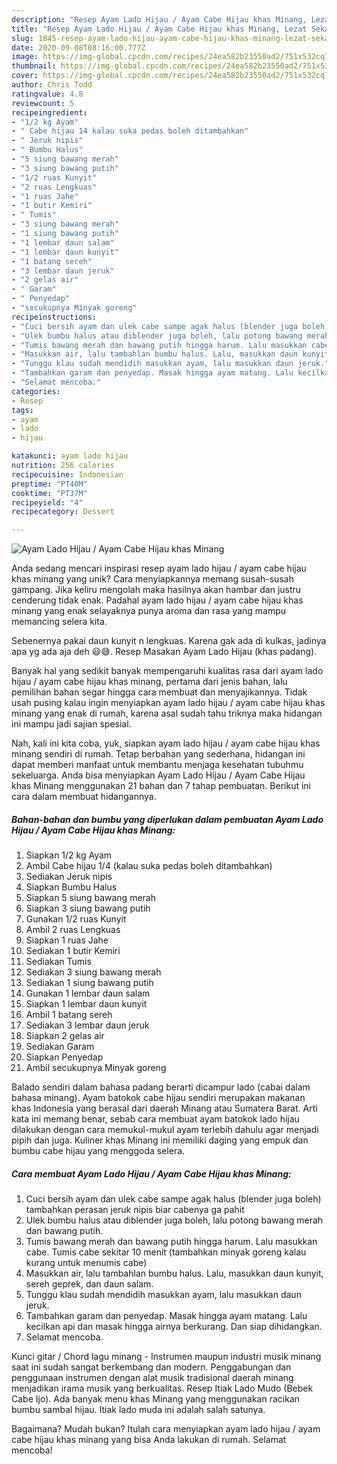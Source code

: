 ```yaml
---
description: "Resep Ayam Lado Hijau / Ayam Cabe Hijau khas Minang, Lezat Sekali"
title: "Resep Ayam Lado Hijau / Ayam Cabe Hijau khas Minang, Lezat Sekali"
slug: 1845-resep-ayam-lado-hijau-ayam-cabe-hijau-khas-minang-lezat-sekali
date: 2020-09-08T08:16:00.777Z
image: https://img-global.cpcdn.com/recipes/24ea582b23550ad2/751x532cq70/ayam-lado-hijau-ayam-cabe-hijau-khas-minang-foto-resep-utama.jpg
thumbnail: https://img-global.cpcdn.com/recipes/24ea582b23550ad2/751x532cq70/ayam-lado-hijau-ayam-cabe-hijau-khas-minang-foto-resep-utama.jpg
cover: https://img-global.cpcdn.com/recipes/24ea582b23550ad2/751x532cq70/ayam-lado-hijau-ayam-cabe-hijau-khas-minang-foto-resep-utama.jpg
author: Chris Todd
ratingvalue: 4.8
reviewcount: 5
recipeingredient:
- "1/2 kg Ayam"
- " Cabe hijau 14 kalau suka pedas boleh ditambahkan"
- " Jeruk nipis"
- " Bumbu Halus"
- "5 siung bawang merah"
- "3 siung bawang putih"
- "1/2 ruas Kunyit"
- "2 ruas Lengkuas"
- "1 ruas Jahe"
- "1 butir Kemiri"
- " Tumis"
- "3 siung bawang merah"
- "1 siung bawang putih"
- "1 lembar daun salam"
- "1 lembar daun kunyit"
- "1 batang sereh"
- "3 lembar daun jeruk"
- "2 gelas air"
- " Garam"
- " Penyedap"
- "secukupnya Minyak goreng"
recipeinstructions:
- "Cuci bersih ayam dan ulek cabe sampe agak halus (blender juga boleh) tambahkan perasan jeruk nipis biar cabenya ga pahit"
- "Ulek bumbu halus atau diblender juga boleh, lalu potong bawang merah dan bawang putih."
- "Tumis bawang merah dan bawang putih hingga harum. Lalu masukkan cabe. Tumis cabe sekitar 10 menit (tambahkan minyak goreng kalau kurang untuk menumis cabe)"
- "Masukkan air, lalu tambahlan bumbu halus. Lalu, masukkan daun kunyit, sereh geprek, dan daun salam."
- "Tunggu klau sudah mendidih masukkan ayam, lalu masukkan daun jeruk."
- "Tambahkan garam dan penyedap. Masak hingga ayam matang. Lalu kecilkan api dan masak hingga airnya berkurang. Dan siap dihidangkan."
- "Selamat mencoba."
categories:
- Resep
tags:
- ayam
- lado
- hijau

katakunci: ayam lado hijau 
nutrition: 256 calories
recipecuisine: Indonesian
preptime: "PT40M"
cooktime: "PT37M"
recipeyield: "4"
recipecategory: Dessert

---
```



![Ayam Lado Hijau / Ayam Cabe Hijau khas Minang](https://img-global.cpcdn.com/recipes/24ea582b23550ad2/751x532cq70/ayam-lado-hijau-ayam-cabe-hijau-khas-minang-foto-resep-utama.jpg)

Anda sedang mencari inspirasi resep ayam lado hijau / ayam cabe hijau khas minang yang unik? Cara menyiapkannya memang susah-susah gampang. Jika keliru mengolah maka hasilnya akan hambar dan justru cenderung tidak enak. Padahal ayam lado hijau / ayam cabe hijau khas minang yang enak selayaknya punya aroma dan rasa yang mampu memancing selera kita.

Sebenernya pakai daun kunyit n lengkuas. Karena gak ada di kulkas, jadinya apa yg ada aja deh 😃😅. Resep Masakan Ayam Lado Hijau (khas padang).

Banyak hal yang sedikit banyak mempengaruhi kualitas rasa dari ayam lado hijau / ayam cabe hijau khas minang, pertama dari jenis bahan, lalu pemilihan bahan segar hingga cara membuat dan menyajikannya. Tidak usah pusing kalau ingin menyiapkan ayam lado hijau / ayam cabe hijau khas minang yang enak di rumah, karena asal sudah tahu triknya maka hidangan ini mampu jadi sajian spesial.


Nah, kali ini kita coba, yuk, siapkan ayam lado hijau / ayam cabe hijau khas minang sendiri di rumah. Tetap berbahan yang sederhana, hidangan ini dapat memberi manfaat untuk membantu menjaga kesehatan tubuhmu sekeluarga. Anda bisa menyiapkan Ayam Lado Hijau / Ayam Cabe Hijau khas Minang menggunakan 21 bahan dan 7 tahap pembuatan. Berikut ini cara dalam membuat hidangannya.

<!--inarticleads1-->

##### Bahan-bahan dan bumbu yang diperlukan dalam pembuatan Ayam Lado Hijau / Ayam Cabe Hijau khas Minang:

1. Siapkan 1/2 kg Ayam
1. Ambil  Cabe hijau 1/4 (kalau suka pedas boleh ditambahkan)
1. Sediakan  Jeruk nipis
1. Siapkan  Bumbu Halus
1. Siapkan 5 siung bawang merah
1. Siapkan 3 siung bawang putih
1. Gunakan 1/2 ruas Kunyit
1. Ambil 2 ruas Lengkuas
1. Siapkan 1 ruas Jahe
1. Sediakan 1 butir Kemiri
1. Sediakan  Tumis
1. Sediakan 3 siung bawang merah
1. Sediakan 1 siung bawang putih
1. Gunakan 1 lembar daun salam
1. Siapkan 1 lembar daun kunyit
1. Ambil 1 batang sereh
1. Sediakan 3 lembar daun jeruk
1. Siapkan 2 gelas air
1. Sediakan  Garam
1. Siapkan  Penyedap
1. Ambil secukupnya Minyak goreng


Balado sendiri dalam bahasa padang berarti dicampur lado (cabai dalam bahasa minang). Ayam batokok cabe hijau sendiri merupakan makanan khas Indonesia yang berasal dari daerah Minang atau Sumatera Barat. Arti kata ini memang benar, sebab cara membuat ayam batokok lado hijau dilakukan dengan cara memukul-mukul ayam terlebih dahulu agar menjadi pipih dan juga. Kuliner khas Minang ini memiliki daging yang empuk dan bumbu cabe hijau yang menggoda selera. 

<!--inarticleads2-->

##### Cara membuat Ayam Lado Hijau / Ayam Cabe Hijau khas Minang:

1. Cuci bersih ayam dan ulek cabe sampe agak halus (blender juga boleh) tambahkan perasan jeruk nipis biar cabenya ga pahit
1. Ulek bumbu halus atau diblender juga boleh, lalu potong bawang merah dan bawang putih.
1. Tumis bawang merah dan bawang putih hingga harum. Lalu masukkan cabe. Tumis cabe sekitar 10 menit (tambahkan minyak goreng kalau kurang untuk menumis cabe)
1. Masukkan air, lalu tambahlan bumbu halus. Lalu, masukkan daun kunyit, sereh geprek, dan daun salam.
1. Tunggu klau sudah mendidih masukkan ayam, lalu masukkan daun jeruk.
1. Tambahkan garam dan penyedap. Masak hingga ayam matang. Lalu kecilkan api dan masak hingga airnya berkurang. Dan siap dihidangkan.
1. Selamat mencoba.


Kunci gitar / Chord lagu minang - Instrumen maupun industri musik minang saat ini sudah sangat berkembang dan modern. Penggabungan dan penggunaan instrumen dengan alat musik tradisional daerah minang menjadikan irama musik yang berkualitas. Resep Itiak Lado Mudo (Bebek Cabe Ijo). Ada banyak menu khas Minang yang menggunakan racikan bumbu sambal hijau. Itiak lado muda ini adalah salah satunya. 

Bagaimana? Mudah bukan? Itulah cara menyiapkan ayam lado hijau / ayam cabe hijau khas minang yang bisa Anda lakukan di rumah. Selamat mencoba!
